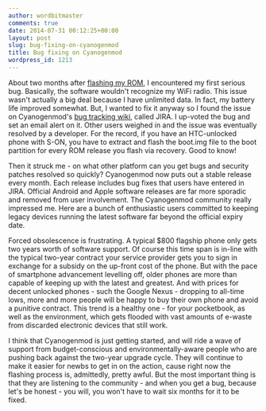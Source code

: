 ```yaml
---
author: wordbitmaster
comments: true
date: 2014-07-31 00:12:25+00:00
layout: post
slug: bug-fixing-on-cyanogenmod
title: Bug fixing on Cyanogenmod
wordpress_id: 1213
---
```


About two months after [flashing my ROM](http://wordbit.com/flashing-a-custom-rom-on-the-htc-one-s/), I encountered my first serious bug. Basically, the software wouldn't recognize my WiFi radio. This issue wasn't actually a big deal because I have unlimited data. In fact, my battery life improved somewhat. But, I wanted to fix it anyway so I found the issue on Cyanogenmod's [bug tracking wiki](https://jira.cyanogenmod.org/secure/Dashboard.jspa), called JIRA. I up-voted the bug and set an email alert on it. Other users weighed in and the issue was eventually resolved by a developer. For the record, if you have an HTC-unlocked phone with S-ON, you have to extract and flash the boot.img file to the boot partition for every ROM release you flash via recovery. Good to know!

Then it struck me - on what other platform can you get bugs and security patches resolved so quickly? Cyanogenmod now puts out a stable release every month. Each release includes bug fixes that users have entered in JIRA. Official Android and Apple software releases are far more sporadic and removed from user involvement. The Cyanogenmod community really impressed me. Here are a bunch of enthusiastic users committed to keeping legacy devices running the latest software far beyond the official expiry date.

Forced obsolescence is frustrating. A typical $800 flagship phone only gets two years worth of software support. Of course this time span is in-line with the typical two-year contract your service provider gets you to sign in exchange for a subsidy on the up-front cost of the phone. But with the pace of smartphone advancement levelling off, older phones are more than capable of keeping up with the latest and greatest. And with prices for decent unlocked phones - such the Google Nexus - dropping to all-time lows, more and more people will be happy to buy their own phone and avoid a punitive contract. This trend is a healthy one - for your pocketbook, as well as the environment, which gets flooded with vast amounts of e-waste from discarded electronic devices that still work.

I think that Cyanogenmod is just getting started, and will ride a wave of support from budget-conscious and environmentally-aware people who are pushing back against the two-year upgrade cycle. They will continue to make it easier for newbs to get in on the action, cause right now the flashing process is, admittedly, pretty awful. But the most important thing is that they are listening to the community - and when you get a bug, because let's be honest - you will, you won't have to wait six months for it to be fixed.
